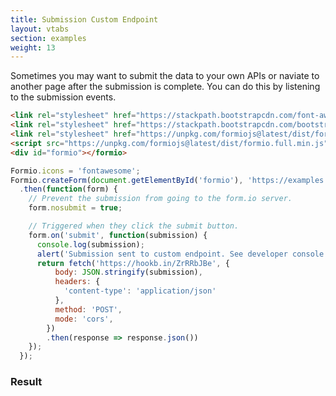 ```yaml
---
title: Submission Custom Endpoint
layout: vtabs
section: examples
weight: 13
---
```

Sometimes you may want to submit the data to your own APIs or naviate to another page after the submission is complete. You can do this by listening to the submission events.

```html
<link rel="stylesheet" href="https://stackpath.bootstrapcdn.com/font-awesome/4.7.0/css/font-awesome.min.css">
<link rel="stylesheet" href="https://stackpath.bootstrapcdn.com/bootstrap/4.1.3/css/bootstrap.min.css">
<link rel="stylesheet" href="https://unpkg.com/formiojs@latest/dist/formio.full.min.css">
<script src="https://unpkg.com/formiojs@latest/dist/formio.full.min.js"></script>
<div id="formio"></formio>
```

```js
Formio.icons = 'fontawesome';
Formio.createForm(document.getElementById('formio'), 'https://examples.form.io/example')
  .then(function(form) {
    // Prevent the submission from going to the form.io server.
    form.nosubmit = true;

    // Triggered when they click the submit button.
    form.on('submit', function(submission) {
      console.log(submission);
      alert('Submission sent to custom endpoint. See developer console.');
      return fetch('https://hookb.in/ZrRRbJBe', {
          body: JSON.stringify(submission),
          headers: {
            'content-type': 'application/json'
          },
          method: 'POST',
          mode: 'cors',
        })
        .then(response => response.json())
    });
  });
```

<h3>Result</h3>
<div class="card card-body bg-light">
<div id="formio"></div>
<script type="text/javascript">
Formio.createForm(document.getElementById('formio'), 'https://examples.form.io/example')
  .then(function(form) {
    // Prevent the submission from going to the form.io server.
    form.nosubmit = true;

    // Triggered when they click the submit button.
    form.on('submit', function(submission) {
      console.log(submission);
      alert('Submission sent to custom endpoint. See developer console.');
      return fetch('https://hookb.in/ZrRRbJBe', {
          body: JSON.stringify(submission),
          headers: {
            'content-type': 'application/json'
          },
          method: 'POST',
          mode: 'cors',
        })
        .then(response => response.json())
    });
  });
</script>
</div>
